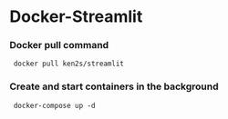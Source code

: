# Docker-Streamlit

### Docker pull command

```
 docker pull ken2s/streamlit
```

### Create and start containers in the background

```
 docker-compose up -d
```
